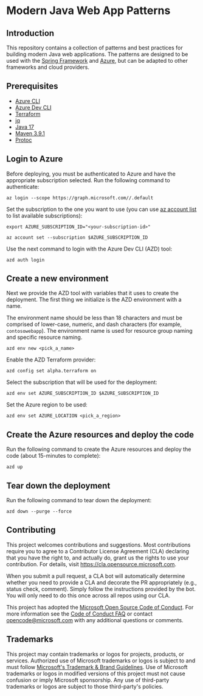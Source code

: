 # Modern Java Web App Patterns

## Introduction

This repository contains a collection of patterns and best practices for building modern Java web applications. The patterns are designed to be used with the [Spring Framework](https://spring.io/) and [Azure](https://azure.microsoft.com/), but can be adapted to other frameworks and cloud providers.


## Prerequisites

- [Azure CLI](https://docs.microsoft.com/en-us/cli/azure/install-azure-cli)
- [Azure Dev CLI](https://learn.microsoft.com/en-us/azure/developer/azure-developer-cli/install-azd?tabs=winget-windows%2Cbrew-mac%2Cscript-linux&pivots=os-mac)
- [Terraform](https://learn.hashicorp.com/tutorials/terraform/install-cli)
- [jq](https://stedolan.github.io/jq/download/)
- [Java 17](https://adoptopenjdk.net/)
- [Maven 3.9.1](https://maven.apache.org/download.cgi)
- [Protoc](https://grpc.io/docs/protoc-installation/)

## Login to Azure

Before deploying, you must be authenticated to Azure and have the appropriate subscription selected. Run the following command to authenticate:

```shell
az login --scope https://graph.microsoft.com//.default
```

Set the subscription to the one you want to use (you can use [az account list](https://learn.microsoft.com/en-us/cli/azure/account?view=azure-cli-latest#az-account-list) to list available subscriptions):

```shell
export AZURE_SUBSCRIPTION_ID="<your-subscription-id>"
```

```pwsh
az account set --subscription $AZURE_SUBSCRIPTION_ID
```

Use the next command to login with the Azure Dev CLI (AZD) tool:

```pwsh
azd auth login
```

## Create a new environment

Next we provide the AZD tool with variables that it uses to create the deployment. The first thing we initialize is the AZD environment with a name.

The environment name should be less than 18 characters and must be comprised of lower-case, numeric, and dash characters (for example, `contosowebapp`).  The environment name is used for resource group naming and specific resource naming.

```shell
azd env new <pick_a_name>
```

Enable the AZD Terraform provider:

```shell
azd config set alpha.terraform on
```

Select the subscription that will be used for the deployment:

```shell
azd env set AZURE_SUBSCRIPTION_ID $AZURE_SUBSCRIPTION_ID
```

Set the Azure region to be used:

```shell
azd env set AZURE_LOCATION <pick_a_region>
```

## Create the Azure resources and deploy the code

Run the following command to create the Azure resources and deploy the code (about 15-minutes to complete):

```shell
azd up
```

## Tear down the deployment

Run the following command to tear down the deployment:

```
azd down --purge --force
```

## Contributing

This project welcomes contributions and suggestions.  Most contributions require you to agree to a
Contributor License Agreement (CLA) declaring that you have the right to, and actually do, grant us
the rights to use your contribution. For details, visit https://cla.opensource.microsoft.com.

When you submit a pull request, a CLA bot will automatically determine whether you need to provide
a CLA and decorate the PR appropriately (e.g., status check, comment). Simply follow the instructions
provided by the bot. You will only need to do this once across all repos using our CLA.

This project has adopted the [Microsoft Open Source Code of Conduct](https://opensource.microsoft.com/codeofconduct/).
For more information see the [Code of Conduct FAQ](https://opensource.microsoft.com/codeofconduct/faq/) or
contact [opencode@microsoft.com](mailto:opencode@microsoft.com) with any additional questions or comments.

## Trademarks

This project may contain trademarks or logos for projects, products, or services. Authorized use of Microsoft 
trademarks or logos is subject to and must follow 
[Microsoft's Trademark & Brand Guidelines](https://www.microsoft.com/en-us/legal/intellectualproperty/trademarks/usage/general).
Use of Microsoft trademarks or logos in modified versions of this project must not cause confusion or imply Microsoft sponsorship.
Any use of third-party trademarks or logos are subject to those third-party's policies.
